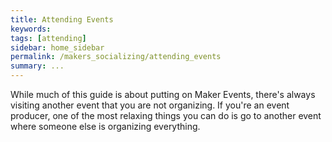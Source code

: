 ```yaml
---
title: Attending Events
keywords: 
tags: [attending]
sidebar: home_sidebar
permalink: /makers_socializing/attending_events
summary: ...
---
```


While much of this guide is about putting on Maker Events, there's always visiting another event that you are not organizing. If you're an event producer, one of the most relaxing things you can do is go to another event where someone else is organizing everything.